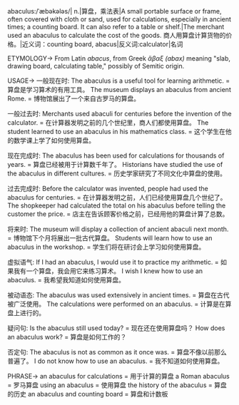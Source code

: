 abaculus:/ˈæbəkələs/| n.|算盘，乘法表|A small portable surface or frame, often covered with cloth or sand, used for calculations, especially in ancient times; a counting board.  It can also refer to a table or shelf.|The merchant used an abaculus to calculate the cost of the goods. 商人用算盘计算货物的价格。|近义词：counting board, abacus|反义词:calculator|名词

ETYMOLOGY->
From Latin *abacus*, from Greek *ἄβαξ (abax)* meaning "slab, drawing board, calculating table," possibly of Semitic origin.

USAGE->
一般现在时:
The abaculus is a useful tool for learning arithmetic. = 算盘是学习算术的有用工具。
The museum displays an abaculus from ancient Rome. = 博物馆展出了一个来自古罗马的算盘。

一般过去时:
Merchants used abaculi for centuries before the invention of the calculator. = 在计算器发明之前的几个世纪里，商人们都使用算盘。
The student learned to use an abaculus in his mathematics class. =  这个学生在他的数学课上学了如何使用算盘。

现在完成时:
The abaculus has been used for calculations for thousands of years. = 算盘已经被用于计算数千年了。
Historians have studied the use of the abaculus in different cultures. = 历史学家研究了不同文化中算盘的使用。

过去完成时:
Before the calculator was invented, people had used the abaculus for centuries. = 在计算器发明之前，人们已经使用算盘几个世纪了。
The shopkeeper had calculated the total on his abaculus before telling the customer the price. = 店主在告诉顾客价格之前，已经用他的算盘计算了总数。

将来时:
The museum will display a collection of ancient abaculi next month. = 博物馆下个月将展出一批古代算盘。
Students will learn how to use an abaculus in the workshop. = 学生们将在研讨会上学习如何使用算盘。

虚拟语气:
If I had an abaculus, I would use it to practice my arithmetic. = 如果我有一个算盘，我会用它来练习算术。
I wish I knew how to use an abaculus. = 我希望我知道如何使用算盘。

被动语态:
The abaculus was used extensively in ancient times. = 算盘在古代被广泛使用。
The calculations were performed on an abaculus. = 计算是在算盘上进行的。

疑问句:
Is the abaculus still used today? = 现在还在使用算盘吗？
How does an abaculus work? = 算盘是如何工作的？

否定句:
The abaculus is not as common as it once was. = 算盘不像以前那么普遍了。
I do not know how to use an abaculus. = 我不知道如何使用算盘。


PHRASE->
an abaculus for calculations = 用于计算的算盘
a Roman abaculus = 罗马算盘
using an abaculus = 使用算盘
the history of the abaculus = 算盘的历史
an abaculus and counting board = 算盘和计数板
